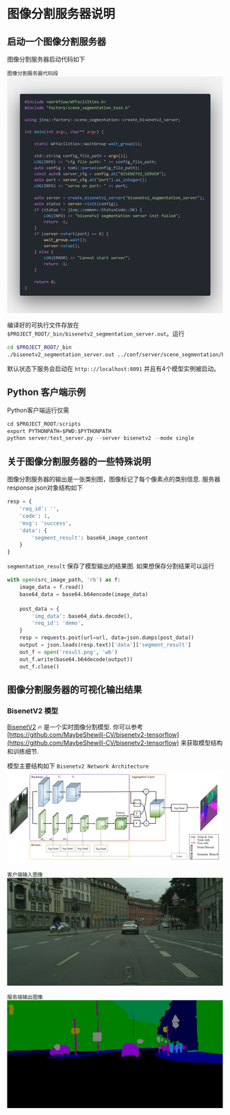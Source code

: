 # 图像分割服务器说明

## 启动一个图像分割服务器

图像分割服务器启动代码如下

`图像分割服务器代码段`
![strat_a_bisenetv2_server](../resources/images/start_a_bisenetv2_server.png)

编译好的可执行文件存放在 `$PROJECT_ROOT/_bin/bisenetv2_segmentation_server.out`。运行

```bash
cd $PROJECT_ROOT/_bin
./bisenetv2_segmentation_server.out ../conf/server/scene_segmentation/bisenetv2/bisenetv2_server_config.ini
```

默认状态下服务会启动在 `http:://localhost:8091` 并且有4个模型实例被启动。

## Python 客户端示例

Python客户端运行仅需

```python
cd $PROJECT_ROOT/scripts
export PYTHONPATH=$PWD:$PYTHONPATH
python server/test_server.py --server bisenetv2 --mode single
```

## 关于图像分割服务器的一些特殊说明

图像分割服务器的输出是一张类别图，图像标记了每个像素点的类别信息. 服务器response json对象结构如下

```python
resp = {
    'req_id': '',
    'code': 1,
    'msg': 'success',
    'data': {
        'segment_result': base64_image_content
    }
}
```

`segmentation_result` 保存了模型输出的结果图. 如果想保存分割结果可以运行

```python
with open(src_image_path, 'rb') as f:
    image_data = f.read()
    base64_data = base64.b64encode(image_data)

    post_data = {
        'img_data': base64_data.decode(),
        'req_id': 'demo',
    }
    resp = requests.post(url=url, data=json.dumps(post_data))
    output = json.loads(resp.text)['data']['segment_result']
    out_f = open('result.png', 'wb')
    out_f.write(base64.b64decode(output))
    out_f.close()
```

## 图像分割服务器的可视化输出结果

### BisenetV2 模型

[BisenetV2](https://arxiv.org/abs/2004.02147) :fire: 是一个实时图像分割模型. 你可以参考 [https://github.com/MaybeShewill-CV/bisenetv2-tensorflow](https://github.com/MaybeShewill-CV/bisenetv2-tensorflow) 来获取模型结构和训练细节.

模型主要结构如下
`Bisenetv2 Network Architecture`
![bisenetv2_network_architect](../resources/images/bisenetv2_architecture.png)

`客户端输入图像`
![bisenetv2_server_input](../resources/images/bisenetv2_server_input.png)

`服务端输出图像`
![bisenetv2_server_output](../resources/images/bisenetv2_server_output.png)
